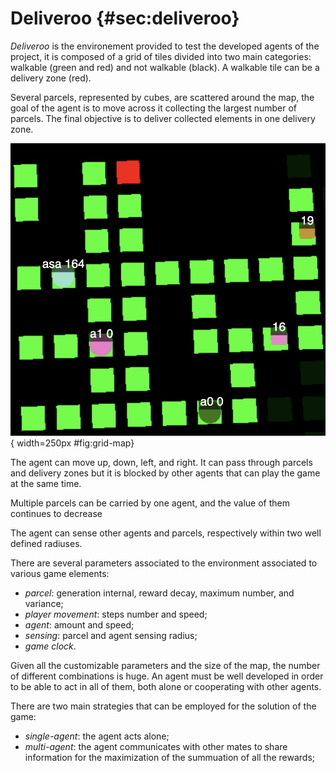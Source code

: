 # Deliveroo {#sec:deliveroo}
*Deliveroo* is the environement provided to test the developed agents of the project, it is composed of a grid of tiles divided into two main categories: walkable (green and red) and not walkable (black). A walkable tile can be a delivery zone (red).

Several parcels, represented by cubes, are scattered around the map, the goal of the agent is to move across it collecting the largest number of parcels. The final objective is to deliver collected elements in one delivery zone.

![An example of grid map with different parcels and agents.](./images/grid-map.png){ width=250px #fig:grid-map}

The agent can move up, down, left, and right. It can pass through parcels and delivery zones but it is blocked by other agents that can play the game at the same time.

Multiple parcels can be carried by one agent, and the value of them continues to decrease 

The agent can sense other agents and parcels, respectively within two well defined radiuses.

There are several parameters associated to the environment associated to various game elements:

- *parcel*: generation internal, reward decay, maximum number, and variance;
- *player movement*: steps number and speed;
- *agent*: amount and speed;
- *sensing*: parcel and agent sensing radius;
- *game clock*.

Given all the customizable parameters and the size of the map, the number of different combinations is huge. An agent must be well developed in order to be able to act in all of them, both alone or cooperating with other agents.

There are two main strategies that can be employed for the solution of the game:

- *single-agent*: the agent acts alone;
- *multi-agent*: the agent communicates with other mates to share information for the maximization of the summuation of all the rewards;

